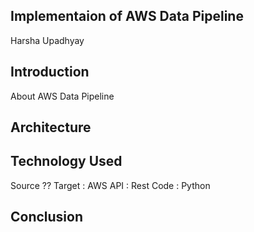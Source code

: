 ##  Implementaion of AWS Data Pipeline
Harsha Upadhyay

## Introduction

About AWS Data Pipeline

## Architecture

## Technology Used

Source ??
Target : AWS 
API : Rest
Code : Python


## Conclusion
